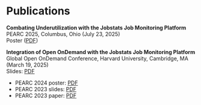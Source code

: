 # Publications

**Combating Underutilization with the Jobstats Job Monitoring Platform**  
PEARC 2025, Columbus, Ohio (July 23, 2025)  
Poster ([PDF](https://researchcomputing.princeton.edu/document/6246))  

**Integration of Open OnDemand with the Jobstats Job Monitoring Platform**  
Global Open OnDemand Conference, Harvard University, Cambridge, MA (March 19, 2025)    
Slides: [PDF](https://researchcomputing.princeton.edu/document/6081)

- PEARC 2024 poster: [PDF](https://tigress-web.princeton.edu/~jdh4/jobstats_poster_PEARC2024_V2.pdf)
- PEARC 2023 slides: [PDF](https://tigress-web.princeton.edu/~jdh4/jobstats_pearc_2023.pdf)
- PEARC 2023 paper: [PDF](https://doi.org/10.1145/3569951.3604396)
